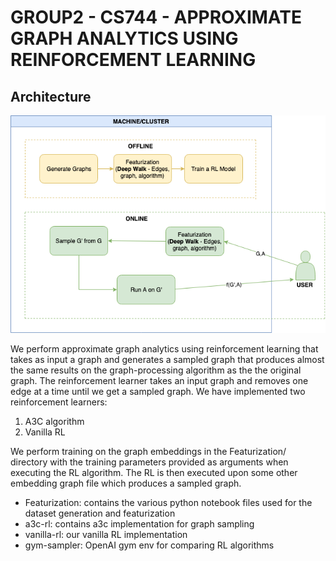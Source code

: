 # GROUP2 - CS744 - APPROXIMATE GRAPH ANALYTICS USING REINFORCEMENT LEARNING
## Architecture

![Architecture Diagram](arch.png)

We perform approximate graph analytics using reinforcement learning that takes as input a graph and generates a sampled graph that produces almost the same results on the graph-processing algorithm as the the original graph. The reinforcement learner takes an input graph and removes one edge at a time until we get a sampled graph. We have implemented two reinforcement learners:
1. A3C algorithm
2. Vanilla RL

We perform training on the graph embeddings in the Featurization/ directory with the training parameters provided as arguments when executing the RL algorithm. The RL is then executed upon some other embedding graph file which produces a sampled graph.

- Featurization: contains the various python notebook files used for the dataset generation and featurization
- a3c-rl: contains a3c implementation for graph sampling
- vanilla-rl: our vanilla RL implementation
- gym-sampler: OpenAI gym env for comparing RL algorithms
